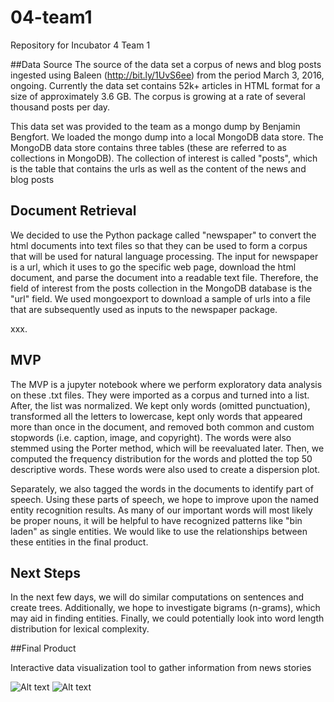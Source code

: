 # 04-team1
Repository for Incubator 4 Team 1

##Data Source
The source of the data set a corpus of news and blog posts ingested using Baleen (http://bit.ly/1UvS6ee) from the period March 3, 2016, ongoing. Currently the data set contains 52k+ articles in HTML format for a size of approximately 3.6 GB. The corpus is growing at a rate of several thousand posts per day.

This data set was provided to the team as a mongo dump by Benjamin Bengfort.  We loaded the mongo dump into a local MongoDB data store.  The MongoDB data store contains three tables (these are referred to as collections in MongoDB).  The collection of interest is called "posts", which is the table that contains the urls as well as the content of the news and blog posts

## Document Retrieval
We decided to use the Python package called "newspaper" to convert the html documents into text files so that they can be used to form a corpus that will be used for natural language processing.  The input for newspaper is a url, which it uses to go the specific web page, download the html document, and parse the document into a readable text file.  Therefore, the field of interest from the posts collection in the MongoDB database is the "url" field.  We used mongoexport to download a sample of urls into a file that are subsequently used as inputs to the newspaper package.

xxx.

## MVP

The MVP is a jupyter notebook where we perform exploratory data analysis on these .txt files. They were imported as a corpus and turned into a list. After, the list was normalized. We kept only words (omitted punctuation), transformed all the letters to lowercase, kept only words that appeared more than once in the document, and removed both common and custom stopwords (i.e. caption, image, and copyright). The words were also stemmed using the Porter method, which will be reevaluated later. Then, we computed the frequency distribution for the words and plotted the top 50 descriptive words. These words were also used to create a dispersion plot.

Separately, we also tagged the words in the documents to identify part of speech. Using these parts of speech, we hope to improve upon the named entity recognition results. As many of our important words will most likely be proper nouns, it will be helpful to have recognized patterns like "bin laden" as single entities. We would like to use the relationships between these entities in the final product.

## Next Steps

In the next few days, we will do similar computations on sentences and create trees. Additionally, we hope to investigate bigrams (n-grams), which may aid in finding entities. Finally, we could potentially look into word length distribution for lexical complexity.

##Final Product

Interactive data visualization tool to gather information from news stories

![Alt text](http://dclure.org/wp-content/uploads/2014/12/timeline.jpg "Target Visualization")
![Alt text]("http://dclure.org/wp-content/uploads/2014/12/compatible2.jpg")
